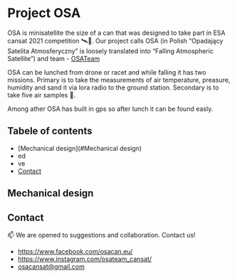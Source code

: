 #  Project OSA

OSA is minisatellite the size of a can that was designed to take part in ESA cansat 2021 competition 🛰️📡. Our project calls OSA (in Polish “Opadający Satelita Atmosferyczny” is loosely translated into “Falling Atmospheric Satellite”) and team - [OSATeam](https://www.osacan.eu/)

OSA can be lunched from drone or racet and while falling it has two missions. Primary is to take the measurements of air temperature, preasure, humidity and sand it via lora radio to the ground station. Secondary is to take five air samples 🧪. 

Among ather OSA has built in gps so after lunch it can be found easly.

## Tabele of contents
* [Mechanical design](#Mechanical design)
* ed
* ve
* [Contact](#contact)
## Mechanical design
## Contact
📫 We are opened to suggestions and collaboration. Contact us!
- https://www.facebook.com/osacan.eu/
- https://www.instagram.com/osateam_cansat/
- osacansat@gmail.com

<!---
OSATeam-GitHub/OSATeam-GitHub is a ✨ special ✨ repository because its `README.md` (this file) appears on your GitHub profile.
You can click the Preview link to take a look at your changes.
--->
